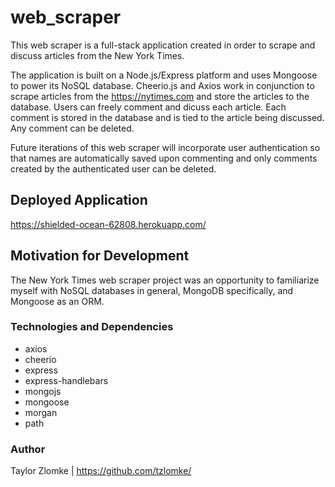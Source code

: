 # web_scraper
This web scraper is a full-stack application created in order to scrape and discuss articles from the New York Times.

The application is built on a Node.js/Express platform and uses Mongoose to power its NoSQL database. Cheerio.js and Axios work in conjunction to scrape articles from the https://nytimes.com and store the articles to the database. Users can freely comment and dicuss each article. Each comment is stored in the database and is tied to the article being discussed. Any comment can be deleted.

Future iterations of this web scraper will incorporate user authentication so that names are automatically saved upon commenting and only comments created by the authenticated user can be deleted.

## Deployed Application
https://shielded-ocean-62808.herokuapp.com/

## Motivation for Development
The New York Times web scraper project was an opportunity to familiarize myself with NoSQL databases in general, MongoDB specifically, and Mongoose as an ORM.

### Technologies and Dependencies
- axios
- cheerio
- express
- express-handlebars
- mongojs
- mongoose
- morgan
- path

### Author
Taylor Zlomke | https://github.com/tzlomke/